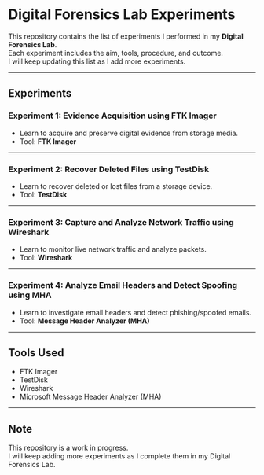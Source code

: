 
# Digital Forensics Lab Experiments

This repository contains the list of experiments I performed in my **Digital Forensics Lab**.  
Each experiment includes the aim, tools, procedure, and outcome.  
I will keep updating this list as I add more experiments.

---

## Experiments

### Experiment 1: Evidence Acquisition using FTK Imager
- Learn to acquire and preserve digital evidence from storage media.  
- Tool: **FTK Imager**

---

### Experiment 2: Recover Deleted Files using TestDisk
- Learn to recover deleted or lost files from a storage device.  
- Tool: **TestDisk**

---

### Experiment 3: Capture and Analyze Network Traffic using Wireshark
- Learn to monitor live network traffic and analyze packets.  
- Tool: **Wireshark**

---

### Experiment 4: Analyze Email Headers and Detect Spoofing using MHA
- Learn to investigate email headers and detect phishing/spoofed emails.  
- Tool: **Message Header Analyzer (MHA)**

---

## Tools Used
- FTK Imager  
- TestDisk  
- Wireshark  
- Microsoft Message Header Analyzer (MHA)  

---

## Note
This repository is a work in progress.  
I will keep adding more experiments as I complete them in my Digital Forensics Lab.

